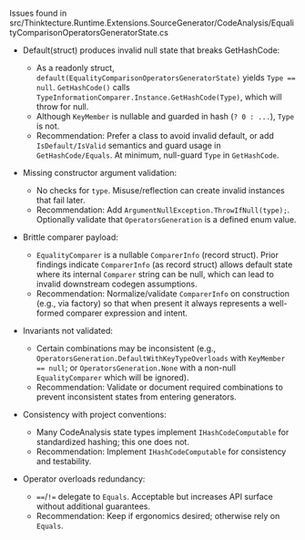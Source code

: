 Issues found in src/Thinktecture.Runtime.Extensions.SourceGenerator/CodeAnalysis/EqualityComparisonOperatorsGeneratorState.cs

- Default(struct) produces invalid null state that breaks GetHashCode:
  - As a readonly struct, `default(EqualityComparisonOperatorsGeneratorState)` yields `Type == null`. `GetHashCode()` calls `TypeInformationComparer.Instance.GetHashCode(Type)`, which will throw for null.
  - Although `KeyMember` is nullable and guarded in hash (`? 0 : ...`), `Type` is not.
  - Recommendation: Prefer a class to avoid invalid default, or add `IsDefault/IsValid` semantics and guard usage in `GetHashCode/Equals`. At minimum, null-guard `Type` in `GetHashCode`.

- Missing constructor argument validation:
  - No checks for `type`. Misuse/reflection can create invalid instances that fail later.
  - Recommendation: Add `ArgumentNullException.ThrowIfNull(type);`. Optionally validate that `OperatorsGeneration` is a defined enum value.

- Brittle comparer payload:
  - `EqualityComparer` is a nullable `ComparerInfo` (record struct). Prior findings indicate `ComparerInfo` (as record struct) allows default state where its internal `Comparer` string can be null, which can lead to invalid downstream codegen assumptions.
  - Recommendation: Normalize/validate `ComparerInfo` on construction (e.g., via factory) so that when present it always represents a well-formed comparer expression and intent.

- Invariants not validated:
  - Certain combinations may be inconsistent (e.g., `OperatorsGeneration.DefaultWithKeyTypeOverloads` with `KeyMember == null`; or `OperatorsGeneration.None` with a non-null `EqualityComparer` which will be ignored).
  - Recommendation: Validate or document required combinations to prevent inconsistent states from entering generators.

- Consistency with project conventions:
  - Many CodeAnalysis state types implement `IHashCodeComputable` for standardized hashing; this one does not.
  - Recommendation: Implement `IHashCodeComputable` for consistency and testability.

- Operator overloads redundancy:
  - `==`/`!=` delegate to `Equals`. Acceptable but increases API surface without additional guarantees.
  - Recommendation: Keep if ergonomics desired; otherwise rely on `Equals`.
